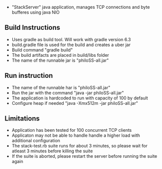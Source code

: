 * "StackServer" java application, manages TCP connections and byte bufferes using java NIO

Build Instructions
------------------
* Uses gradle as build tool. Will work with gradle version 6.3
* build.gradle file is used for the build and creates a uber jar
* Build command "gradle build"
* The build artifacts are placed in build/libs folder
* The name of the runnable jar is "philoSS-all.jar"

Run instruction
---------------
* The name of the runnable har is "philoSS-all.jar"
* Run the jar with the command "java -jar philoSS-all.jar"
* The application is hardcoded to run with capacity of 100 by default
* Configure heap if needed "java -Xmx512m -jar philoSS-all.jar"

Limitations
-----------

* Application has been tested for 100 concurrent TCP clients
* Applicaton may not be able to handle handle a higher load with additional configuration
* The stack-test.rb suite runs for about 3 minutes, so please wait for atleast 3 minutes before killing the suite
* If the suite is aborted, please restart the server before running the suite again 
